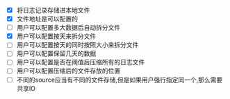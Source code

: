﻿- [X] 将日志记录存储进本地文件
- [X] 文件地址是可以配置的
- [ ] 用户可以配置多大数据后自动拆分文件
- [X] 用户可以配置按天来拆分文件
- [ ] 用户可以配置按天的同时按照大小来拆分文件
- [ ] 用户可以配置保留几天的数据
- [ ] 用户可以配置是否在阈值后压缩所有的日志文件
- [ ] 用户可以配置压缩后的文件存放的位置
- [ ] 不同的source应当有不同的文件存储,但是如果用户强行指定同一个,那么需要共享IO